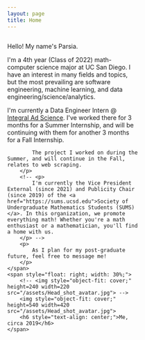 ```yaml
---
layout: page
title: Home
---
```


<div style="display: inline-block">
    <span style="float: left; width: 60%;">
        <p>Hello! My name's Parsia.</p>
        <p>
            I'm a 4th year (Class of 2022) math-computer science major at UC San Diego.
            I have an interest in many fields and topics, but the most prevailing are 
            software engineering, machine learning, and data engineering/science/analytics.
        </p>
        <p>
            I'm currently a Data Engineer Intern @ <a href="https://integralads.com/">Integral Ad Science</a>. I've worked there for 3 months for a Summer Internship, and will be continuing with them for another 3 months for a Fall Internship.

            The project I worked on during the Summer, and will continue in the Fall, relates to web scraping.
        </p>
        <!-- <p>
            I'm currently the Vice President External (since 2021) and Publicity Chair (since 2019) of the <a href="https://sums.ucsd.edu">Society of Undergraduate Mathematics Students (SUMS)</a>. In this organization, we promote everything math! Whether you're a math enthusiast or a mathematician, you'll find a home with us.
        </p> -->
        <p>
            As I plan for my post-graduate future, feel free to message me!
        </p>
    </span>
    <span style="float: right; width: 30%;">
        <!-- <img style="object-fit: cover;" height=240 width=220 src="/assets/Head_shot_avatar.jpg"> -->
        <img style="object-fit: cover;" height=540 width=420 src="/assets/Head_shot_avatar.jpg">
        <h6 style="text-align: center;">Me, circa 2019</h6>
    </span>
</div>